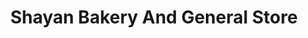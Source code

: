 ---
title: "Shayan Bakery And General Store"
url: /karachi/shayan-bakery-and-general-store/
shop: bakery
---